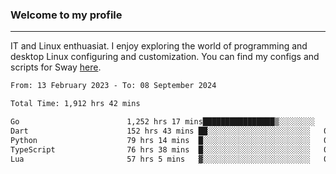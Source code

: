 ### Welcome to my profile

---

IT and Linux enthuasiat. I enjoy exploring the world of programming and desktop Linux configuring and customization. You can find my configs and scripts for Sway [here](https://github.com/uroborosq/mess-of-linux-configurations).

<!-- <div display="block">
 	<img align="left" width="48%" alt="isocalendar" src=".github/metrics/isocalendar_metrics.svg" />
	<img align="center" width="48%" alt="contributions" src=".github/metrics/contributions_metrics.svg" />
	<img align="center" alt="languages" src=".github/metrics/languages_metrics.svg" />
</div> -->

<!-- ![](https://komarev.com/ghpvc/?username=uroborosq&color=success&style=flat-square) -->
<!-- [](https://img.shields.io/github/last-commit/uroborosq/uroborosq?label=Profile%20updated&style=flat-square) -->

<!--START_SECTION:waka-->

```txt
From: 13 February 2023 - To: 08 September 2024

Total Time: 1,912 hrs 42 mins

Go                        1,252 hrs 17 mins████████████████▒░░░░░░░░   64.77 %
Dart                      152 hrs 43 mins ██░░░░░░░░░░░░░░░░░░░░░░░   07.90 %
Python                    79 hrs 14 mins  █░░░░░░░░░░░░░░░░░░░░░░░░   04.10 %
TypeScript                76 hrs 38 mins  █░░░░░░░░░░░░░░░░░░░░░░░░   03.96 %
Lua                       57 hrs 5 mins   ▓░░░░░░░░░░░░░░░░░░░░░░░░   02.95 %
```

<!--END_SECTION:waka-->
